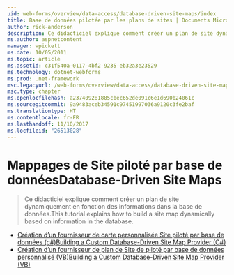 ```yaml
---
uid: web-forms/overview/data-access/database-driven-site-maps/index
title: Base de données pilotée par les plans de sites | Documents Microsoft
author: rick-anderson
description: Ce didacticiel explique comment créer un plan de site dynamiquement en fonction des informations dans la base de données.
ms.author: aspnetcontent
manager: wpickett
ms.date: 10/05/2011
ms.topic: article
ms.assetid: c31f540a-0117-4bf2-9235-eb32a3e23529
ms.technology: dotnet-webforms
ms.prod: .net-framework
msc.legacyurl: /web-forms/overview/data-access/database-driven-site-maps
msc.type: chapter
ms.openlocfilehash: a237409281885cbec652de091c6e1d690b24061c
ms.sourcegitcommit: 9a9483aceb34591c97451997036a9120c3fe2baf
ms.translationtype: HT
ms.contentlocale: fr-FR
ms.lasthandoff: 11/10/2017
ms.locfileid: "26513028"
---
```

<a name="database-driven-site-maps"></a><span data-ttu-id="d3df8-103">Mappages de Site piloté par base de données</span><span class="sxs-lookup"><span data-stu-id="d3df8-103">Database-Driven Site Maps</span></span>
====================
> <span data-ttu-id="d3df8-104">Ce didacticiel explique comment créer un plan de site dynamiquement en fonction des informations dans la base de données.</span><span class="sxs-lookup"><span data-stu-id="d3df8-104">This tutorial explains how to build a site map dynamically based on information in the database.</span></span>


- [<span data-ttu-id="d3df8-105">Création d’un fournisseur de carte personnalisée Site piloté par base de données (c#)</span><span class="sxs-lookup"><span data-stu-id="d3df8-105">Building a Custom Database-Driven Site Map Provider (C#)</span></span>](building-a-custom-database-driven-site-map-provider-cs.md)
- [<span data-ttu-id="d3df8-106">Création d’un fournisseur de plan de Site de piloté par base de données personnalisé (VB)</span><span class="sxs-lookup"><span data-stu-id="d3df8-106">Building a Custom Database-Driven Site Map Provider (VB)</span></span>](building-a-custom-database-driven-site-map-provider-vb.md)
